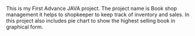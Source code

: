 This is my First Advance JAVA project.
The project name is Book shop management it helps to shopkeeper to keep track of inventory and sales.
In this project also includes pie chart to show the highest selling book in graphical form.
